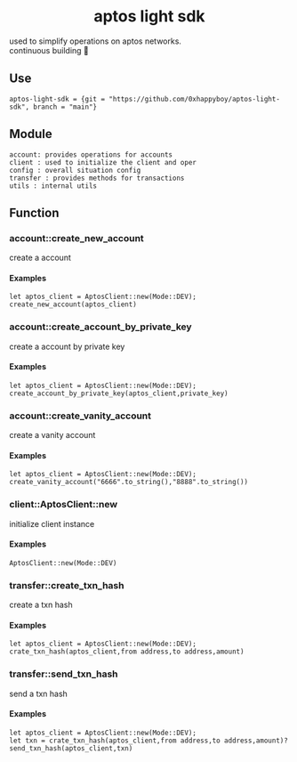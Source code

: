 # <center> aptos light sdk </center>  
used to simplify operations on aptos networks. <br>
continuous building 🔨
## Use
```
aptos-light-sdk = {git = "https://github.com/0xhappyboy/aptos-light-sdk", branch = "main"}
```
## Module
```
account: provides operations for accounts
client : used to initialize the client and oper
config : overall situation config
transfer : provides methods for transactions
utils : internal utils
```
## Function
### account::create_new_account
create a account
#### Examples
```
let aptos_client = AptosClient::new(Mode::DEV);
create_new_account(aptos_client)
```
### account::create_account_by_private_key
create a account by private key
#### Examples
```
let aptos_client = AptosClient::new(Mode::DEV);
create_account_by_private_key(aptos_client,private_key)
```
### account::create_vanity_account
create a vanity account
#### Examples
```
let aptos_client = AptosClient::new(Mode::DEV);
create_vanity_account("6666".to_string(),"8888".to_string())
```
### client::AptosClient::new
initialize client instance
#### Examples
```
AptosClient::new(Mode::DEV)
```
### transfer::create_txn_hash
create a txn hash
#### Examples
```
let aptos_client = AptosClient::new(Mode::DEV);
crate_txn_hash(aptos_client,from address,to address,amount)
```
### transfer::send_txn_hash
send a txn hash
#### Examples
```
let aptos_client = AptosClient::new(Mode::DEV);
let txn = crate_txn_hash(aptos_client,from address,to address,amount)?
send_txn_hash(aptos_client,txn)
```